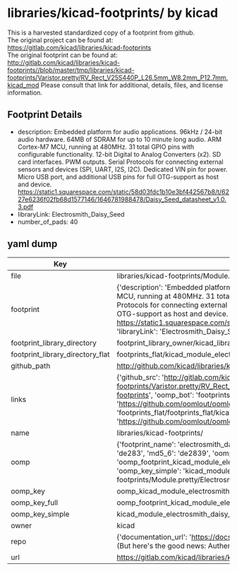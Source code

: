 # libraries/kicad-footprints/ by kicad  
This is a harvested standardized copy of a footprint from github.  
The original project can be found at:  
https://gitlab.com/kicad/libraries/kicad-footprints  
The original footprint can be found at:
http://gitlab.com/kicad/libraries/kicad-footprints//blob/master/tmp/libraries/kicad-footprints/Varistor.pretty/RV_Rect_V25S440P_L26.5mm_W8.2mm_P12.7mm.kicad_mod
Please consult that link for additional, details, files, and license information.  
## Footprint Details
* description: Embedded platform for audio applications. 96kHz / 24-bit audio hardware. 64MB of SDRAM for up to 10 minute long audio. ARM Cortex-M7 MCU, running at 480MHz. 31 total GPIO pins with configurable functionality. 12-bit Digital to Analog Converters (x2). SD card interfaces. PWM outputs. Serial Protocols for connecting external sensors and devices (SPI, UART, I2S, I2C). Dedicated VIN pin for power. Micro USB port, and additional USB pins for full OTG-support as host and device. https://static1.squarespace.com/static/58d03fdc1b10e3bf442567b8/t/6227e6236f02fb68d1577146/1646781988478/Daisy_Seed_datasheet_v1.0.3.pdf  
* libraryLink: Electrosmith_Daisy_Seed  
* number_of_pads: 40  
## yaml dump  
| Key | Value |  
| --- | --- |  
| file | libraries/kicad-footprints/Module.pretty/Electrosmith_Daisy_Seed.kicad_mod |  
| footprint | {'description': 'Embedded platform for audio applications. 96kHz / 24-bit audio hardware. 64MB of SDRAM for up to 10 minute long audio. ARM Cortex-M7 MCU, running at 480MHz. 31 total GPIO pins with configurable functionality. 12-bit Digital to Analog Converters (x2). SD card interfaces. PWM outputs. Serial Protocols for connecting external sensors and devices (SPI, UART, I2S, I2C). Dedicated VIN pin for power. Micro USB port, and additional USB pins for full OTG-support as host and device. https://static1.squarespace.com/static/58d03fdc1b10e3bf442567b8/t/6227e6236f02fb68d1577146/1646781988478/Daisy_Seed_datasheet_v1.0.3.pdf', 'libraryLink': 'Electrosmith_Daisy_Seed', 'number_of_pads': 40} |  
| footprint_library_directory | footprint_library_owner/kicad_libraries/kicad-footprints/ |  
| footprint_library_directory_flat | footprints_flat/kicad_module_electrosmith_daisy_seed/working |  
| github_path | http://github.com/kicad/libraries/kicad-footprints//blob/master/tmp/libraries/kicad-footprints/Module.pretty/Electrosmith_Daisy_Seed.kicad_mod |  
| links | {'github_src': 'http://gitlab.com/kicad/libraries/kicad-footprints//blob/master/tmp/libraries/kicad-footprints/Varistor.pretty/RV_Rect_V25S440P_L26.5mm_W8.2mm_P12.7mm.kicad_mod', 'github_src_repo': 'https://gitlab.com/kicad/libraries/kicad-footprints', 'oomp_bot': 'footprints/kicad_module_electrosmith_daisy_seed/working', 'oomp_bot_github': 'https://github.com/oomlout/oomlout_oomp_footprint_bot/tree/main/footprints/kicad_module_electrosmith_daisy_seed/working', 'oomp_src_flat': 'footprints_flat/footprints_flat/kicad_module_electrosmith_daisy_seed/working', 'oomp_src_flat_github': 'https://github.com/oomlout/oomlout_oomp_footprint_src/tree/main/footprints_flat/kicad_module_electrosmith_daisy_seed/working'} |  
| name | libraries/kicad-footprints/ |  
| oomp | {'footprint_name': 'electrosmith_daisy_seed', 'library_name': 'module', 'md5': 'de2839bb7da7486eacb5f426df2aeed7', 'md5_10': 'de2839bb7d', 'md5_5': 'de283', 'md5_6': 'de2839', 'oomp_key': 'oomp_kicad_module_electrosmith_daisy_seed', 'oomp_key_extra': 'oomp_footprint_kicad_module_electrosmith_daisy_seed', 'oomp_key_full': 'oomp_footprint_kicad_module_electrosmith_daisy_seed_de2839', 'oomp_key_simple': 'kicad_module_electrosmith_daisy_seed', 'original_filename': 'libraries/kicad-footprints/Module.pretty/Electrosmith_Daisy_Seed.kicad_mod', 'owner_name': 'kicad'} |  
| oomp_key | oomp_kicad_module_electrosmith_daisy_seed |  
| oomp_key_full | oomp_footprint_kicad_module_electrosmith_daisy_seed |  
| oomp_key_simple | kicad_module_electrosmith_daisy_seed |  
| owner | kicad |  
| repo | {'documentation_url': 'https://docs.github.com/rest/overview/resources-in-the-rest-api#rate-limiting', 'message': "API rate limit exceeded for 84.66.173.59. (But here's the good news: Authenticated requests get a higher rate limit. Check out the documentation for more details.)"} |  
| url | https://gitlab.com/kicad/libraries/kicad-footprints |  


